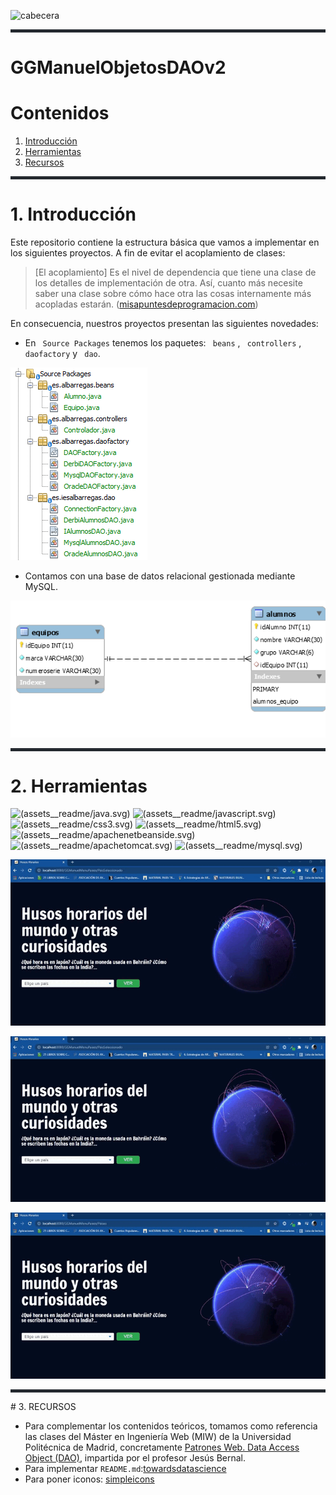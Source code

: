 ![cabecera](imagenesReadme/cabecera.PNG)


<hr style="height: 5px; background: #24292F;">


# GGManuelObjetosDAOv2

# Contenidos

1. [Introducción](#introduccion)
2. [Herramientas](#herramientas)
6. [Recursos](#recursos)

<hr style="height: 5px; background: #24292F;"><a name="introduccion"></a>

# 1. Introducción

Este repositorio contiene la estructura básica que vamos a implementar en los siguientes proyectos. A fin de evitar el acoplamiento de clases:

> [El acoplamiento] Es el nivel de dependencia que tiene una clase de los detalles de implementación de otra. Así, cuanto más necesite saber una clase sobre cómo hace otra las cosas internamente más acopladas estarán. ([misapuntesdeprogramacion.com](https://misapuntesdeprogramacion.wordpress.com/2013/01/16/acoplamiento-cohesion-y-encapsulacion/))

En consecuencia, nuestros proyectos presentan las siguientes novedades:

- En `` Source Packages`` tenemos los paquetes: `` beans`` , `` controllers`` , `` daofactory``  y `` dao``.

![source_packages](assets__readme\sourcepackages.PNG)

- Contamos con una base de datos relacional gestionada mediante MySQL.  

![modelo](assets__readme\modeloAlumnosEquipos.png)

<hr style="height: 5px; background: #24292F;"><a name="herramientas"></a>

# 2. Herramientas

![(assets__readme/java.svg)](https://img.shields.io/badge/code-Java-informational?style=flat&logo=java&logoColor=white&color=2bbc8a)  ![(assets__readme/javascript.svg)](https://img.shields.io/badge/code-JavaScript-informational?style=flat&logo=javascript&logoColor=white&color=2bbc8a) ![(assets__readme/css3.svg)](https://img.shields.io/badge/code-CSS3-informational?style=flat&logo=css3&logoColor=white&color=2bbc8a)  ![(assets__readme/html5.svg)](https://img.shields.io/badge/code-HTML5-informational?style=flat&logo=html5&logoColor=white&color=2bbc8a)  ![(assets__readme/apachenetbeanside.svg)](https://img.shields.io/badge/ide-NetBeans-informational?style=flat&logo=apachenetbeanside&logoColor=white&color=2bbc8a) ![(assets__readme/apachetomcat.svg)](https://img.shields.io/badge/server-TomCat-informational?style=flat&logo=apachetomcat&logoColor=white&color=2bbc8a) ![(assets__readme/mysql.svg)](https://img.shields.io/badge/RDBMS-MySQL-informational?style=flat&logo=mysql&logoColor=white&color=2bbc8a)

![modelo](assets__readme\no__pais__select.gif)

![modelo](assets__readme\pais__select__no__data.gif)

![modelo](assets__readme\pais__select__data.gif)



<hr style="height: 5px; background: #24292F;"><a name="recursos"></a>
# 3. RECURSOS

- Para complementar los contenidos teóricos, tomamos como referencia las clases del Máster en Ingeniería Web (MIW) de la Universidad Politécnica de Madrid, concretamente [Patrones Web. Data Access Object (DAO)](https://www.youtube.com/watch?v=7H_FOlD1WiA), impartida por el profesor Jesús Bernal.
- Para implementar ``README.md``:[towardsdatascience](https://towardsdatascience.com/build-a-stunning-readme-for-your-github-profile-9b80434fe5d7)
- Para poner iconos: [simpleicons](https://simpleicons.org)

